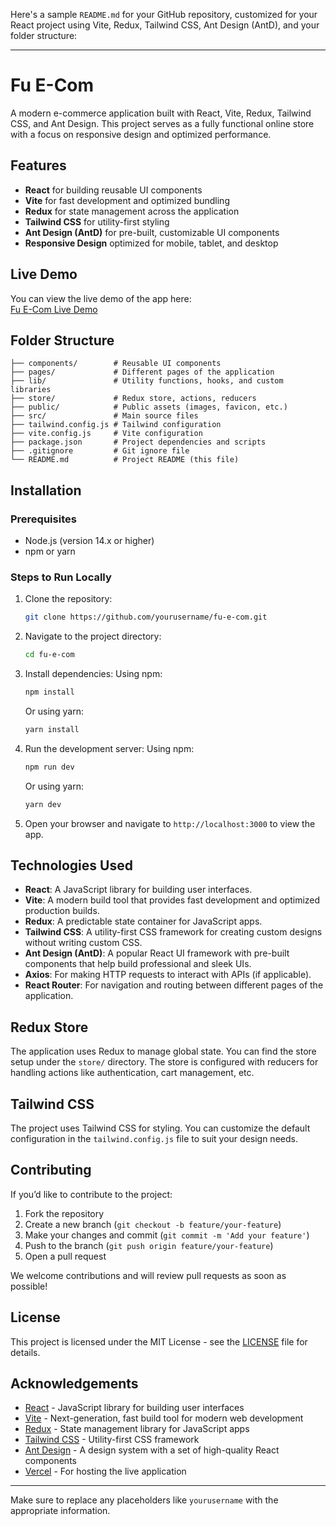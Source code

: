 Here's a sample `README.md` for your GitHub repository, customized for your React project using Vite, Redux, Tailwind CSS, Ant Design (AntD), and your folder structure:

---

# Fu E-Com

A modern e-commerce application built with React, Vite, Redux, Tailwind CSS, and Ant Design. This project serves as a fully functional online store with a focus on responsive design and optimized performance.

## Features

- **React** for building reusable UI components
- **Vite** for fast development and optimized bundling
- **Redux** for state management across the application
- **Tailwind CSS** for utility-first styling
- **Ant Design (AntD)** for pre-built, customizable UI components
- **Responsive Design** optimized for mobile, tablet, and desktop

## Live Demo

You can view the live demo of the app here:  
[Fu E-Com Live Demo](https://fu-e-com.vercel.app/)

## Folder Structure

```
├── components/        # Reusable UI components
├── pages/             # Different pages of the application
├── lib/               # Utility functions, hooks, and custom libraries
├── store/             # Redux store, actions, reducers
├── public/            # Public assets (images, favicon, etc.)
├── src/               # Main source files
├── tailwind.config.js # Tailwind configuration
├── vite.config.js     # Vite configuration
├── package.json       # Project dependencies and scripts
├── .gitignore         # Git ignore file
└── README.md          # Project README (this file)
```

## Installation

### Prerequisites

- Node.js (version 14.x or higher)
- npm or yarn

### Steps to Run Locally

1. Clone the repository:
   ```bash
   git clone https://github.com/yourusername/fu-e-com.git
   ```

2. Navigate to the project directory:
   ```bash
   cd fu-e-com
   ```

3. Install dependencies:
   Using npm:
   ```bash
   npm install
   ```
   Or using yarn:
   ```bash
   yarn install
   ```

4. Run the development server:
   Using npm:
   ```bash
   npm run dev
   ```
   Or using yarn:
   ```bash
   yarn dev
   ```

5. Open your browser and navigate to `http://localhost:3000` to view the app.

## Technologies Used

- **React**: A JavaScript library for building user interfaces.
- **Vite**: A modern build tool that provides fast development and optimized production builds.
- **Redux**: A predictable state container for JavaScript apps.
- **Tailwind CSS**: A utility-first CSS framework for creating custom designs without writing custom CSS.
- **Ant Design (AntD)**: A popular React UI framework with pre-built components that help build professional and sleek UIs.
- **Axios**: For making HTTP requests to interact with APIs (if applicable).
- **React Router**: For navigation and routing between different pages of the application.

## Redux Store

The application uses Redux to manage global state. You can find the store setup under the `store/` directory. The store is configured with reducers for handling actions like authentication, cart management, etc.

## Tailwind CSS

The project uses Tailwind CSS for styling. You can customize the default configuration in the `tailwind.config.js` file to suit your design needs. 

## Contributing

If you’d like to contribute to the project:

1. Fork the repository
2. Create a new branch (`git checkout -b feature/your-feature`)
3. Make your changes and commit (`git commit -m 'Add your feature'`)
4. Push to the branch (`git push origin feature/your-feature`)
5. Open a pull request

We welcome contributions and will review pull requests as soon as possible!

## License

This project is licensed under the MIT License - see the [LICENSE](LICENSE) file for details.

## Acknowledgements

- [React](https://reactjs.org/) - JavaScript library for building user interfaces
- [Vite](https://vitejs.dev/) - Next-generation, fast build tool for modern web development
- [Redux](https://redux.js.org/) - State management library for JavaScript apps
- [Tailwind CSS](https://tailwindcss.com/) - Utility-first CSS framework
- [Ant Design](https://ant.design/) - A design system with a set of high-quality React components
- [Vercel](https://vercel.com/) - For hosting the live application

---

Make sure to replace any placeholders like `yourusername` with the appropriate information.